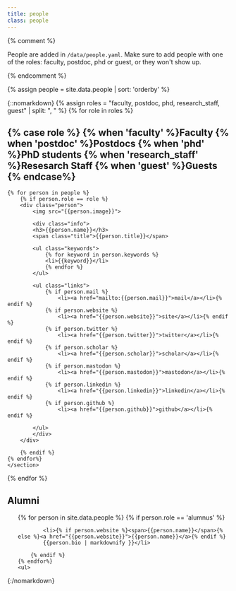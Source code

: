 ```yaml
---
title: people
class: people
--- 
```


{% comment %}

People are added in `/data/people.yaml`. Make sure to add people with one of the roles: faculty, postdoc, phd or guest, 
or they won't show up.

{% endcomment %}

{% assign people = site.data.people | sort: 'orderby' %}

{::nomarkdown}
{% assign roles = "faculty, postdoc, phd, research_staff, guest" | split: ", " %}
{% for role in roles %}
    <section>
    <h2>{% case role %}
    {% when 'faculty' %}Faculty
    {% when 'postdoc' %}Postdocs
    {% when 'phd' %}PhD students
    {% when 'research_staff' %}Resesarch Staff
    {% when 'guest' %}Guests
    {% endcase%}</h2>
    
    {% for person in people %}
        {% if person.role == role %} 
        <div class="person">
            <img src="{{person.image}}">
        
            <div class="info">
            <h3>{{person.name}}</h3>
            <span class="title">{{person.title}}</span>
            
            <ul class="keywords">
                {% for keyword in person.keywords %}
                <li>{{keyword}}</li>
                {% endfor %}
            </ul>
            
            <ul class="links">
                {% if person.mail %}
                    <li><a href="mailto:{{person.mail}}">mail</a></li>{% endif %}
                {% if person.website %}
                    <li><a href="{{person.website}}">site</a></li>{% endif %}
                {% if person.twitter %}
                    <li><a href="{{person.twitter}}">twitter</a></li>{% endif %}
                {% if person.scholar %}
                    <li><a href="{{person.scholar}}">scholar</a></li>{% endif %}
                {% if person.mastodon %}
                    <li><a href="{{person.mastodon}}">mastodon</a></li>{% endif %}
                {% if person.linkedin %}
                    <li><a href="{{person.linkedin}}">linkedin</a></li>{% endif %}
                {% if person.github %}
                    <li><a href="{{person.github}}">github</a></li>{% endif %}

            </ul>
            </div>
        </div>

        {% endif %}
    {% endfor%}
    </section>
{% endfor %}

<section class="alumni">
    <h2>Alumni</h2>
    <ul>
    {% for person in site.data.people %}
        {% if person.role == 'alumnus' %}
            
            <li>{% if person.website %}<span>{{person.name}}</span>{% else %}<a href="{{person.website}}">{{person.name}}</a>{% endif %}
            {{person.bio | markdownify }}</li>

        {% endif %}
    {% endfor%}
    <ul>
</section>

{:/nomarkdown}


